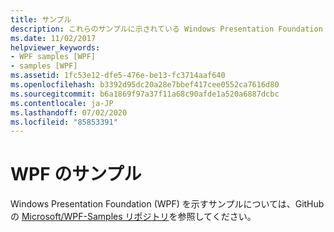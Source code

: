 ```yaml
---
title: サンプル
description: これらのサンプルに示されている Windows Presentation Foundation (WPF) の機能とオファリングについて見てみましょう。
ms.date: 11/02/2017
helpviewer_keywords:
- WPF samples [WPF]
- samples [WPF]
ms.assetid: 1fc53e12-dfe5-476e-be13-fc3714aaf640
ms.openlocfilehash: b3392d95dc20a28e7bbef417cee0552ca7616d80
ms.sourcegitcommit: b6a1869f97a37f11a68c90afde1a520a6887dcbc
ms.contentlocale: ja-JP
ms.lasthandoff: 07/02/2020
ms.locfileid: "85853391"
---
```

# <a name="wpf-samples"></a>WPF のサンプル

Windows Presentation Foundation (WPF) を示すサンプルについては、GitHub の [Microsoft/WPF-Samples リポジトリ](https://github.com/Microsoft/WPF-Samples)を参照してください。
